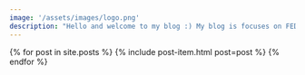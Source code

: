 ```yaml
---
image: '/assets/images/logo.png'
description: "Hello and welcome to my blog :) My blog is focuses on FED stuff and dedicated to `spread the code`"
---
```


{% for post in site.posts %}
  {% include post-item.html post=post %}
{% endfor %}